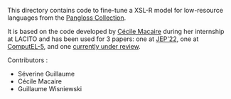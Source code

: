 This directory contains code to fine-tune a XSL-R model for low-resource languages from the [Pangloss Collection](https://pangloss.cnrs.fr/).

It is based on the code developed by [Cécile Macaire](https://github.com/macairececile) during her internship at LACITO and has been used for 3 papers: one at [JEP'22](https://hal.archives-ouvertes.fr/halshs-03625580), one at [ComputEL-5](https://halshs.archives-ouvertes.fr/halshs-03647315), and one [currently under review](https://hal.archives-ouvertes.fr/halshs-03625581). 

Contributors :
- Séverine Guillaume
- Cécile Macaire
- Guillaume Wisniewski
